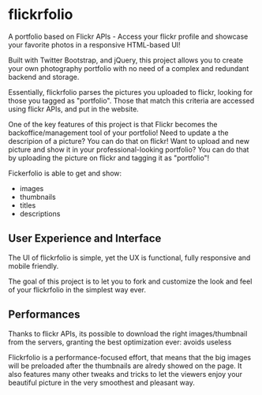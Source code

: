 # flickrfolio
A portfolio based on Flickr APIs - Access your flickr profile and showcase your favorite photos in a responsive HTML-based UI!

Built with Twitter Bootstrap, and jQuery, this project allows you to create your own photography portfolio with no need of a complex and redundant backend and storage.

Essentially, flickrfolio parses the pictures you uploaded to flickr, looking for those you tagged as "portfolio".
Those that match this criteria are accessed using flickr APIs, and put in the website.

One of the key features of this project is that Flickr becomes the backoffice/management tool of your portfolio!
Need to update a the descripion of a picture? You can do that on flickr!
Want to upload and new picture and show it in your professional-looking portfolio? You can do that by uploading the picture on flickr and tagging it as "portfolio"!

Fickerfolio is able to get and show:
- images
- thumbnails
- titles
- descriptions

## User Experience and Interface

The UI of flickrfolio is simple, yet the UX is functional, fully responsive and mobile friendly.

The goal of this project is to let you to fork and customize the look and feel of your flickrfolio in the simplest way ever.

## Performances

Thanks to flickr APIs, its possible to download the right images/thumbnail from the servers, granting the best optimization ever: avoids useless

Flickrfolio is a performance-focused effort, that means that the big images will be preloaded after the thumbnails are alredy showed on the page. It also features many other tweaks and tricks to let the viewers enjoy your beautiful picture in the very smoothest and pleasant way.
